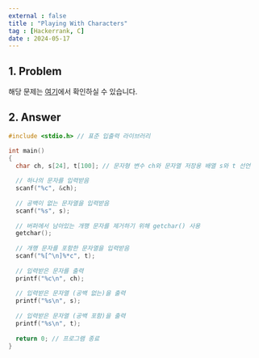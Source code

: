 ```yaml
---
external : false
title : "Playing With Characters"
tag : [Hackerrank, C]
date : 2024-05-17
---
```


## 1. Problem

해당 문제는 [여기](https://www.hackerrank.com/challenges/playing-with-characters/problem?isFullScreen=true)에서 확인하실 수 있습니다.

## 2. Answer

```cpp
#include <stdio.h> // 표준 입출력 라이브러리

int main() 
{
  char ch, s[24], t[100]; // 문자형 변수 ch와 문자열 저장용 배열 s와 t 선언
    
  // 하나의 문자를 입력받음
  scanf("%c", &ch);
    
  // 공백이 없는 문자열을 입력받음
  scanf("%s", s);
    
  // 버퍼에서 남아있는 개행 문자를 제거하기 위해 getchar() 사용
  getchar();
    
  // 개행 문자를 포함한 문자열을 입력받음
  scanf("%[^\n]%*c", t);
    
  // 입력받은 문자를 출력
  printf("%c\n", ch);
    
  // 입력받은 문자열 (공백 없는)을 출력
  printf("%s\n", s);
    
  // 입력받은 문자열 (공백 포함)을 출력
  printf("%s\n", t);
        
  return 0; // 프로그램 종료
}
```
